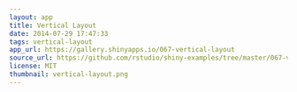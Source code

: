 ```yaml
---
layout: app
title: Vertical Layout
date: 2014-07-29 17:47:33
tags: vertical-layout
app_url: https://gallery.shinyapps.io/067-vertical-layout
source_url: https://github.com/rstudio/shiny-examples/tree/master/067-vertical-layout
license: MIT
thumbnail: vertical-layout.png
---
```


